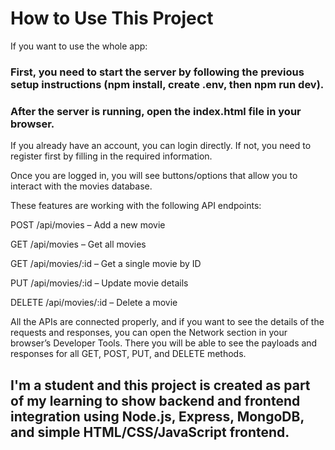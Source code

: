 # How to Use This Project
If you want to use the whole app:

### First, you need to start the server by following the previous setup instructions (npm install, create .env, then npm run dev).

### After the server is running, open the index.html file in your browser.

If you already have an account, you can login directly.
If not, you need to register first by filling in the required information.

Once you are logged in, you will see buttons/options that allow you to interact with the movies database.

These features are working with the following API endpoints:

POST /api/movies – Add a new movie

GET /api/movies – Get all movies

GET /api/movies/:id – Get a single movie by ID

PUT /api/movies/:id – Update movie details

DELETE /api/movies/:id – Delete a movie

All the APIs are connected properly, and if you want to see the details of the requests and responses, you can open the Network section in your browser’s Developer Tools.
There you will be able to see the payloads and responses for all GET, POST, PUT, and DELETE methods.

## I'm a student and this project is created as part of my learning to show backend and frontend integration using Node.js, Express, MongoDB, and simple HTML/CSS/JavaScript frontend.
